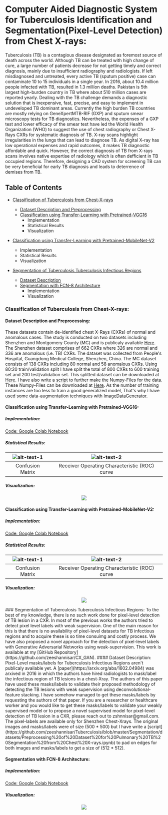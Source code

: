 # Computer Aided Diagnostic System for Tuberculosis Identification and Segmentation(Pixel-Level Detection) from Chest X-rays:
Tuberculosis (TB) is a contagious disease designated as foremost source of death across the world. Although TB can be treated with high
change of cure, a large number of patients decrease for not getting timely and correct diagnosis, mainly due to insufficient radiography
and radiologists. If left misdiagnosed and untreated, every active TB (sputum positive) case can contaminate 10 to 15 individuals in a
single year. In 2016, about 10.4 million people infected with TB, resulted in 1.3 million deaths. Pakistan is 5th largest high-burden 
country in TB where about 510 million cases are reported yearly. Dealing with the TB challenge demands a diagnostic solution that is
inexpensive, fast, precise, and easy to implement in undeveloped TB dominant areas. Currently the high burden TB countries are mostly
relying on GeneXpertMTB-RIF (GXP) and sputum smear microscopy tests for TB diagnostics. Nevertheless, the expenses of a GXP test
and lower efficacy of the smear test have led the World Health Organization (WHO) to suggest the use of chest radiography or Chest X-Rays CXRs for systematic diagnosis of TB. X-ray scans highlight irregularities in the lungs that can lead to diagnose TB. As digital X-ray has low operational expenses and rapid outcomes, it makes TB diagnostic affordable and quick. However, the correct diagnosis of TB from X-rays scans involves native expertise of radiology which is often defficient in TB occupied regions. Therefore, designing a CAD system for screening TB can be very beneficial for early TB diagnosis and leads to deterrence of demises from TB. 

## Table of Contents
  + [Classification of Tuberculosis from Chest-X-rays](#classification-of-tuberculosis-from-chest-x-rays)
    + [Dataset Description and Preprocessing](#dataset-description-and-preprocessing)
    + [Classification using Transfer-Learning with Pretrained-VGG16](#classification-using-transfer-learning-with-pretrained-vgg16) 
      + Implementation
      + Statistical Results
      + Visualization
   + [Classification using Transfer-Learning with Pretrained-MobileNet-V2](#classification-using-transfer-learning-with-pretrained-mobilenet-v2) 
      + Implementation
      + Statistical Results
      + Visualization
   
  + [Segmentation of Tuberculosis Tuberculosis Infectious Regions](#segmentation-of-tuberculosis-tuberculosis-infectious-regions)
    + [Dataset Description](#dataset-description)
    + [Segmentation with FCN-8 Architecture](#segmentation-with-fcn-8-architecture)
      + Implementation
      + Visualization
### Classification of Tuberculosis from Chest-X-rays:

#### Dataset Description and Preprocessing:
These datasets contain de-identified chest X-Rays (CXRs) of normal and anomalous cases. The study is conducted on two datasets
including Shenzhen and Montgomery County (MC) and is publicaly available [Here](https://www.ncbi.nlm.nih.gov/pmc/articles/PMC4256233/).
The Shenzhen dataset comprises of 662 CXRs where 326 are normal and 336 are anomalous (i.e. TB) CXRs. The dataset was collected from
People's Hospital, Guangdong Medical College, Shenzhen, China. The MC dataset consists of 138 CXRs including 80 normal and 58 anomalous
CXRs. Using 80:20 train/validation split I have split the total of 800 CXRs to 600 training set and 200 test/validation set. This splitted dataset can be downloaded at [Here](https://drive.google.com/drive/folders/1UTYz5Xn6Nfbn9yarqZo7SD5H37tW5PQ_?usp=sharing). I have also write a [script](https://github.com/zeeshannisar/Tuberculosis/blob/master/Classification/datasets/Read%20Images%20and%20Save%20to%20Numpy%20Files.ipynb) to further make the Numpy-Files for the data. These Numpy-Files can be downloaded at [Here](https://drive.google.com/drive/folders/1mzJYjQj42ulZUdfZ_vkWojGgU9Ywa72Q?usp=sharing). As the number of training instances are too less to train a good generalized model, That's why I have used some data-augmentation techniques with [ImageDataGenerator](https://www.tensorflow.org/api_docs/python/tf/keras/preprocessing/image/ImageDataGenerator).

#### Classification using Transfer-Learning with Pretrained-VGG16:
##### Implementation:
[Code: Google Colab Notebook](https://github.com/zeeshannisar/Tuberculosis/blob/master/Classification/Pretrained%20Vgg16%20for%20Tuberculosis%20Classification.ipynb)
##### Statistical Results:
|![alt-text-1](https://github.com/zeeshannisar/Tuberculosis/blob/master/ReadMe%20Images/VGG16-cm.png "Confusion Matrix") | ![alt-text-2](https://github.com/zeeshannisar/Tuberculosis/blob/master/ReadMe%20Images/VGG16-roc.png "ROC Curve") |
|:---:|:---:|
| Confusion Matrix | Receiver Operating Characteristic (ROC) curve |
##### Visualization:
<p align="center">
    <img src="https://github.com/zeeshannisar/Tuberculosis/blob/master/ReadMe%20Images/vgg16-visualization.png">
</p>

#### Classification using Transfer-Learning with Pretrained-MobileNet-V2:
##### Implementation:
[Code: Google Colab Notebook](https://github.com/zeeshannisar/Tuberculosis/blob/master/Classification/Pretrained%20MobileNet-V2%20for%20Tuberculosis%20Classification.ipynb)
##### Statistical Results:
|![alt-text-1](https://github.com/zeeshannisar/Tuberculosis/blob/master/ReadMe%20Images/MobilenetV2-cm.png "Confusion Matrix") | ![alt-text-2](https://github.com/zeeshannisar/Tuberculosis/blob/master/ReadMe%20Images/MobilenetV2-roc.png "ROC Curve") |
|:---:|:---:|
| Confusion Matrix | Receiver Operating Characteristic (ROC) curve |
##### Visualization:
<p align="center">
    <img src="https://github.com/zeeshannisar/Tuberculosis/blob/master/ReadMe%20Images/mobilenetv2-visualization.png">
</p>
### Segmentation of Tuberculosis Tuberculosis Infectious Regions:
To the best of my knowledge, there is no such work done for pixel-level detection of TB lesion in a CXR. In most of the previous works the authors tried to detect pixel level labels with weak supervision. One of the main reason for this is that there is no availability of pixel-level datasets for TB infectious regions and to acquire these is so time consuimg and costly process. We have also proposed a novel approach for the detection of pixel-level labels with Generative Adversarial Networks using weak-supervision. This work is available at my [GitHub Repository](https://github.com/zeeshannisar/CX_GAN).   
#### Dataset Description:
Pixel-Level masks/labels for Tuberculosis Infectious Regions aren't publicaly available yet. A [paper](https://arxiv.org/abs/1602.04984) was arxived in 2016 in which the authors have hired radiologists to mask/label the infectious region of TB lesions in a chest-Xray. The authors of this paper have used these masks/labels to validate their proposed methodology of detecting the TB lesions with weak supervision using deconvolutional-feature stacking. I have somehow managed to get these masks/labels by requesting the authors of that paper. If you are a researcher or healthcare worker and you would like to get these masks/labels to validate your weakly supervised model or to propose a novel supervised model for pixel-level detection of TB lesion in a CXR, please reach out to zshnnisar@gmail.com. The pixel-labels are available only for Shenzhen Chest-Xrays. The original images and masks/labels were of size (500 * 500) but I have write a [script](https://github.com/zeeshannisar/Tuberculosis/blob/master/Segmentation/datasets/Preprocessing%20of%20Dataset%20for%20Pulmonary%20TB%20Segmentation%20from%20Chest%20X-rays.ipynb) to pad on edges for both images and masks/labels to get a size of (512 * 512).


#### Segmentation with FCN-8 Architecture:
##### Implementation:
[Code: Google Colab Notebook](https://github.com/zeeshannisar/Tuberculosis/blob/master/Segmentation/TB%20Segmentation%20from%20Chest%20X-rays%20with%20FCN8%20Architecture.ipynb)
##### Visualization:
<p align="center">
    <img src="https://github.com/zeeshannisar/Tuberculosis/blob/master/ReadMe%20Images/tb-segmentation-fcn8.png">
</p>

